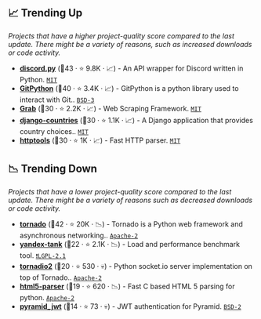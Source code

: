 ## 📈 Trending Up

_Projects that have a higher project-quality score compared to the last update. There might be a variety of reasons, such as increased downloads or code activity._

- <b><a href="https://github.com/Rapptz/discord.py">discord.py</a></b> (🥇43 ·  ⭐ 9.8K · 📈) - An API wrapper for Discord written in Python. <code><a href="http://bit.ly/34MBwT8">MIT</a></code>
- <b><a href="https://github.com/gitpython-developers/GitPython">GitPython</a></b> (🥇40 ·  ⭐ 3.4K · 📈) - GitPython is a python library used to interact with Git.. <code><a href="http://bit.ly/3aKzpTv">BSD-3</a></code>
- <b><a href="https://github.com/lorien/grab">Grab</a></b> (🥈30 ·  ⭐ 2.2K · 📈) - Web Scraping Framework. <code><a href="http://bit.ly/34MBwT8">MIT</a></code>
- <b><a href="https://github.com/SmileyChris/django-countries">django-countries</a></b> (🥉30 ·  ⭐ 1.1K · 📈) - A Django application that provides country choices.. <code><a href="http://bit.ly/34MBwT8">MIT</a></code> <code><img src="https://static.djangoproject.com/img/icon-touch.e4872c4da341.png" style="display:inline;" width="13" height="13"></code>
- <b><a href="https://github.com/MagicStack/httptools">httptools</a></b> (🥉30 ·  ⭐ 1K · 📈) - Fast HTTP parser. <code><a href="http://bit.ly/34MBwT8">MIT</a></code>

## 📉 Trending Down

_Projects that have a lower project-quality score compared to the last update. There might be a variety of reasons such as decreased downloads or code activity._

- <b><a href="https://github.com/tornadoweb/tornado">tornado</a></b> (🥇42 ·  ⭐ 20K · 📉) - Tornado is a Python web framework and asynchronous networking.. <code><a href="http://bit.ly/3nYMfla">Apache-2</a></code>
- <b><a href="https://github.com/yandex/yandex-tank">yandex-tank</a></b> (🥉22 ·  ⭐ 2.1K · 📉) - Load and performance benchmark tool. <code><a href="https://tldrlegal.com/search?q=LGPL-2.1">❗️LGPL-2.1</a></code>
- <b><a href="https://github.com/mrjoes/tornadio2">tornadio2</a></b> (🥉20 ·  ⭐ 530 · 💀) - Python socket.io server implementation on top of Tornado.. <code><a href="http://bit.ly/3nYMfla">Apache-2</a></code>
- <b><a href="https://github.com/kovidgoyal/html5-parser">html5-parser</a></b> (🥉19 ·  ⭐ 620 · 📉) - Fast C based HTML 5 parsing for python. <code><a href="http://bit.ly/3nYMfla">Apache-2</a></code>
- <b><a href="https://github.com/wichert/pyramid_jwt">pyramid_jwt</a></b> (🥉14 ·  ⭐ 73 · 💀) - JWT authentication for Pyramid. <code><a href="http://bit.ly/3rqEWVr">BSD-2</a></code> <code><img src="https://trypyramid.com/img/pyramid-16x16.png" style="display:inline;" width="13" height="13"></code>

